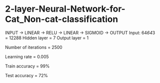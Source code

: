 # 2-layer-Neural-Network-for-Cat_Non-cat-classification

INPUT -> LINEAR -> RELU -> LINEAR -> SIGMOID -> OUTPUT
Input: 64*64*3 = 12288	Hidden layer = 7	Output layer = 1

Number of iterations = 2500

Learning rate = 0.005

Train accuracy = 99%

Test accuracy = 72%
